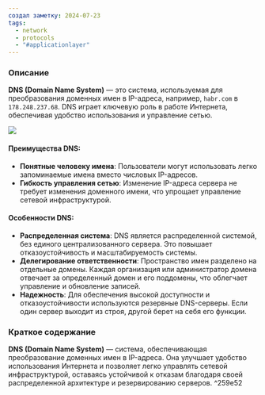 ```yaml
---
создал заметку: 2024-07-23
tags:
  - network
  - protocols
  - "#applicationlayer"
---
```

### Описание

**DNS (Domain Name System)** — это система, используемая для преобразования доменных имен в IP-адреса, например, `habr.com` в `178.248.237.68`. DNS играет ключевую роль в работе Интернета, обеспечивая удобство использования и управление сетью.

![](https://i.imgur.com/iyA62U6.png)

#### Преимущества DNS:

- **Понятные человеку имена**: Пользователи могут использовать легко запоминаемые имена вместо числовых IP-адресов.
- **Гибкость управления сетью**: Изменение IP-адреса сервера не требует изменения доменного имени, что упрощает управление сетевой инфраструктурой.

#### Особенности DNS:

- **Распределенная система**: DNS является распределенной системой, без единого централизованного сервера. Это повышает отказоустойчивость и масштабируемость системы.
- **Делегирование ответственности**: Пространство имен разделено на отдельные домены. Каждая организация или администратор домена отвечает за определенный домен и его поддомены, что облегчает управление и обновление записей.
- **Надежность**: Для обеспечения высокой доступности и отказоустойчивости используются резервные DNS-серверы. Если один сервер выходит из строя, другой берет на себя его функции.

### Краткое содержание

**DNS (Domain Name System)** — система, обеспечивающая преобразование доменных имен в IP-адреса. Она улучшает удобство использования Интернета и позволяет легко управлять сетевой инфраструктурой, оставаясь устойчивой к отказам благодаря своей распределенной архитектуре и резервированию серверов. ^259e52